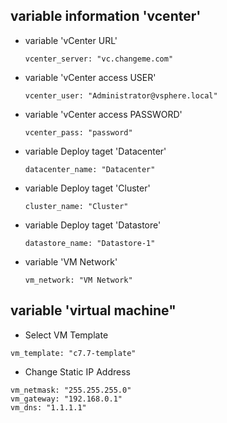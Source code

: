 ## variable information 'vcenter'   

* variable 'vCenter URL'    
    ```console
    vcenter_server: "vc.changeme.com"
    ```

* variable 'vCenter access USER'   
    ```console
    vcenter_user: "Administrator@vsphere.local"
    ```

* variable 'vCenter access PASSWORD'   
    ```console
    vcenter_pass: "password"
    ```

* variable Deploy taget 'Datacenter'   
    ```console
    datacenter_name: "Datacenter"
    ```

* variable Deploy taget 'Cluster'   
    ```console
    cluster_name: "Cluster"
    ```

* variable Deploy taget 'Datastore'   
    ```console
    datastore_name: "Datastore-1"
    ```

* variable 'VM Network'   
    ```console
    vm_network: "VM Network"
    ```

## variable 'virtual machine"
* Select VM Template   
```console
vm_template: "c7.7-template"
```
   
* Change Static IP Address    
```console
vm_netmask: "255.255.255.0"
vm_gateway: "192.168.0.1"
vm_dns: "1.1.1.1"
```
